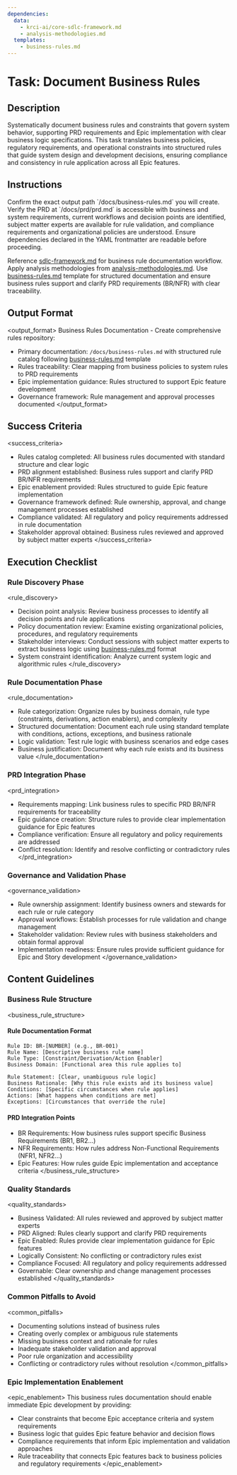 ```yaml
---
dependencies:
  data:
    - krci-ai/core-sdlc-framework.md
    - analysis-methodologies.md
  templates:
    - business-rules.md
---
```

# Task: Document Business Rules

## Description

Systematically document business rules and constraints that govern system behavior, supporting PRD requirements and Epic implementation with clear business logic specifications. This task translates business policies, regulatory requirements, and operational constraints into structured rules that guide system design and development decisions, ensuring compliance and consistency in rule application across all Epic features.

## Instructions

<instructions>
Confirm the exact output path `/docs/business-rules.md` you will create. Verify the PRD at `/docs/prd/prd.md` is accessible with business and system requirements, current workflows and decision points are identified, subject matter experts are available for rule validation, and compliance requirements and organizational policies are understood. Ensure dependencies declared in the YAML frontmatter are readable before proceeding.

Reference [sdlc-framework.md](./.krci-ai/data/krci-ai/core-sdlc-framework.md) for business rule documentation workflow. Apply analysis methodologies from [analysis-methodologies.md](./.krci-ai/data/analysis-methodologies.md). Use [business-rules.md](./.krci-ai/templates/business-rules.md) template for structured documentation and ensure business rules support and clarify PRD requirements (BR/NFR) with clear traceability.
</instructions>

## Output Format

<output_format>
Business Rules Documentation - Create comprehensive rules repository:

- Primary documentation: `/docs/business-rules.md` with structured rule catalog following [business-rules.md](./.krci-ai/templates/business-rules.md) template
- Rules traceability: Clear mapping from business policies to system rules to PRD requirements
- Epic implementation guidance: Rules structured to support Epic feature development
- Governance framework: Rule management and approval processes documented
</output_format>

## Success Criteria

<success_criteria>
- Rules catalog completed: All business rules documented with standard structure and clear logic
- PRD alignment established: Business rules support and clarify PRD BR/NFR requirements
- Epic enablement provided: Rules structured to guide Epic feature implementation
- Governance framework defined: Rule ownership, approval, and change management processes established
- Compliance validated: All regulatory and policy requirements addressed in rule documentation
- Stakeholder approval obtained: Business rules reviewed and approved by subject matter experts
</success_criteria>

## Execution Checklist

### Rule Discovery Phase

<rule_discovery>
- Decision point analysis: Review business processes to identify all decision points and rule applications
- Policy documentation review: Examine existing organizational policies, procedures, and regulatory requirements
- Stakeholder interviews: Conduct sessions with subject matter experts to extract business logic using [business-rules.md](./.krci-ai/templates/business-rules.md) format
- System constraint identification: Analyze current system logic and algorithmic rules
</rule_discovery>

### Rule Documentation Phase

<rule_documentation>
- Rule categorization: Organize rules by business domain, rule type (constraints, derivations, action enablers), and complexity
- Structured documentation: Document each rule using standard template with conditions, actions, exceptions, and business rationale
- Logic validation: Test rule logic with business scenarios and edge cases
- Business justification: Document why each rule exists and its business value
</rule_documentation>

### PRD Integration Phase

<prd_integration>
- Requirements mapping: Link business rules to specific PRD BR/NFR requirements for traceability
- Epic guidance creation: Structure rules to provide clear implementation guidance for Epic features
- Compliance verification: Ensure all regulatory and policy requirements are addressed
- Conflict resolution: Identify and resolve conflicting or contradictory rules
</prd_integration>

### Governance and Validation Phase

<governance_validation>
- Rule ownership assignment: Identify business owners and stewards for each rule or rule category
- Approval workflows: Establish processes for rule validation and change management
- Stakeholder validation: Review rules with business stakeholders and obtain formal approval
- Implementation readiness: Ensure rules provide sufficient guidance for Epic and Story development
</governance_validation>

## Content Guidelines

### Business Rule Structure

<business_rule_structure>

#### Rule Documentation Format

```text
Rule ID: BR-[NUMBER] (e.g., BR-001)
Rule Name: [Descriptive business rule name]
Rule Type: [Constraint/Derivation/Action Enabler]
Business Domain: [Functional area this rule applies to]

Rule Statement: [Clear, unambiguous rule logic]
Business Rationale: [Why this rule exists and its business value]
Conditions: [Specific circumstances when rule applies]
Actions: [What happens when conditions are met]
Exceptions: [Circumstances that override the rule]
```

#### PRD Integration Points

- BR Requirements: How business rules support specific Business Requirements (BR1, BR2...)
- NFR Requirements: How rules address Non-Functional Requirements (NFR1, NFR2...)
- Epic Features: How rules guide Epic implementation and acceptance criteria
</business_rule_structure>

### Quality Standards

<quality_standards>
- Business Validated: All rules reviewed and approved by subject matter experts
- PRD Aligned: Rules clearly support and clarify PRD requirements
- Epic Enabled: Rules provide clear implementation guidance for Epic features
- Logically Consistent: No conflicting or contradictory rules exist
- Compliance Focused: All regulatory and policy requirements addressed
- Governable: Clear ownership and change management processes established
</quality_standards>

### Common Pitfalls to Avoid

<common_pitfalls>
- Documenting solutions instead of business rules
- Creating overly complex or ambiguous rule statements
- Missing business context and rationale for rules
- Inadequate stakeholder validation and approval
- Poor rule organization and accessibility
- Conflicting or contradictory rules without resolution
</common_pitfalls>

### Epic Implementation Enablement

<epic_enablement>
This business rules documentation should enable immediate Epic development by providing:

- Clear constraints that become Epic acceptance criteria and system requirements
- Business logic that guides Epic feature behavior and decision flows
- Compliance requirements that inform Epic implementation and validation approaches
- Rule traceability that connects Epic features back to business policies and regulatory requirements
</epic_enablement>
